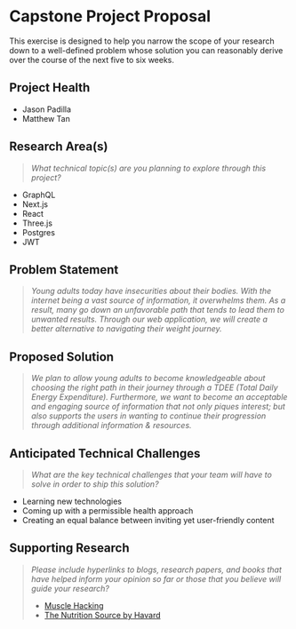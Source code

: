 # Capstone Project Proposal

This exercise is designed to help you narrow the scope of your research down to a well-defined problem whose solution you can reasonably derive over the course of the next five to six weeks. 


## Project Health
* Jason Padilla
* Matthew Tan
  
## Research Area(s)
> _What technical topic(s) are you planning to explore through this project?_
* GraphQL
* Next.js
* React
* Three.js
* Postgres
* JWT

## Problem Statement
 >_Young adults today have insecurities about their bodies. With the internet being a vast source of information, it overwhelms them. As a result, many go down an unfavorable path that tends to lead them to unwanted results. Through our web application, we will create a better alternative to navigating their weight journey._ 

## Proposed Solution
> _We plan to allow young adults to become knowledgeable about choosing the right path in their journey through a TDEE (Total Daily Energy Expenditure). Furthermore, we want to become an acceptable and engaging source of information that not only piques interest; but also supports the users in wanting to continue their progression through additional information & resources._

## Anticipated Technical Challenges
> _What are the key technical challenges that your team will have to solve in order to ship this solution?_
* Learning new technologies
* Coming up with a permissible health approach
* Creating an equal balance between inviting yet user-friendly content

## Supporting Research
> _Please include hyperlinks to blogs, research papers, and books that have helped inform your opinion so far or those that you believe will guide your research?_
> -  [Muscle Hacking](https://www.musclehacking.com/calorie-calculator/#daily-calories-and-macros)
> -  [The Nutrition Source by Havard](https://www.hsph.harvard.edu/nutritionsource/healthy-eating-plate/)
